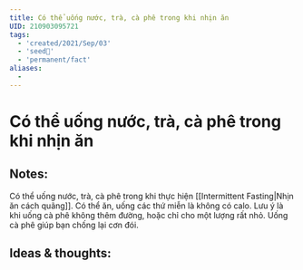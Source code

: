 ```yaml
---
title: Có thể uống nước, trà, cà phê trong khi nhịn ăn
UID: 210903095721
tags:
  - 'created/2021/Sep/03'
  - 'seed🥜'
  - 'permanent/fact'
aliases:
  - 
---
```

# Có thể uống nước, trà, cà phê trong khi nhịn ăn

## Notes:
Có thể uống nước, trà, cà phê trong khi thực hiện [[Intermittent Fasting|Nhịn ăn cách quãng]]. Có thể ăn, uống các thứ miễn là không có calo. Lưu ý là khi uống cà phê không thêm đường, hoặc chỉ cho một lượng rất nhỏ. Uống cà phê giúp bạn chống lại cơn đói.

## Ideas & thoughts:
```